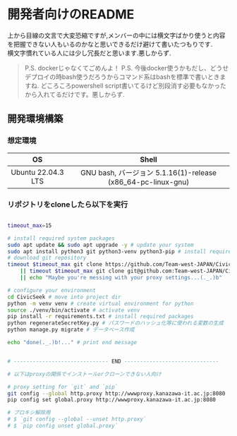 # 開発者向けのREADME

上から目線の文言で大変恐縮ですが,メンバーの中には横文字ばかり使うと内容を把握できない人もいるのかなと思いできるだけ避けて書いたつもりです.<br>
横文字慣れている人には少し冗長だと思います.悪しからず.<br>
> P.S. dockerじゃなくてごめんよ！
> P.S. 今後docker使うかもだし、どうせデプロイの時bash使うだろうからコマンド系はbashを標準で書いときますね.
> どころころpowershell script書いてるけど別段消す必要もなかったから入れてるだけです。悪しからず.

## 開発環境構築

### 想定環境
|         OS         |                            Shell                             |
| :----------------: | :----------------------------------------------------------: |
| Ubuntu 22.04.3 LTS | GNU bash, バージョン 5.1.16(1)-release (x86_64-pc-linux-gnu) |

### リポジトリをcloneしたら以下を実行
```bash

timeout_max=15

# install required system packages
sudo apt update && sudo apt upgrade -y # update your system
sudo apt install python3 git python3-venv python3-pip # install required packages
# download git repository
timeout $timeout_max git clone https://github.com/Team-west-JAPAN/CivicSeek.git \
    || timeout $timeout_max git clone git@github.com:Team-west-JAPAN/CivicSeek.git \
    || echo "Maybe you're messing with your proxy settings...(._.)b"

# configure your environment
cd CivicSeek # move into project dir
python -m venv venv # create virtual environment for python
source ./venv/bin/activate # activate venv
pip install -r requirements.txt # install required packages
python regenerateSecretKey.py # パスワードのハッシュ化等に使われる変数の生成
python manage.py migrate # データベース作成

echo "done(._.)b!..." # print end message


# ------------------------------ END ------------------------------

# 以下はproxyの関係でインストールorクローンできない人向け

# proxy setting for `git` and `pip`
git config --global http.proxy http://wwwproxy.kanazawa-it.ac.jp:8080
pip config set global.proxy http://wwwproxy.kanazawa-it.ac.jp:8080

# プロキシ解除用
# $ `git config --global --unset http.proxy`
# $ `pip config unset global.proxy`
```
